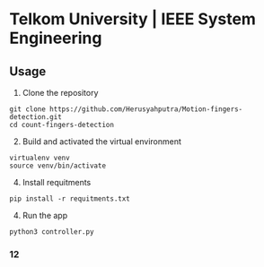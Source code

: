 # Telkom University | IEEE System Engineering


[//]: # (## Screenshots)

[//]: # ()
[//]: # (![]&#40;src/img1.png&#41;)

## Usage
1. Clone the repository
```shell
git clone https://github.com/Herusyahputra/Motion-fingers-detection.git 
cd count-fingers-detection
```
2. Build and activated the virtual environment
```shell
virtualenv venv
source venv/bin/activate
```
4. Install requitments
```shell
pip install -r requitments.txt 
```
4. Run the app
```shell
python3 controller.py 
```
### 12